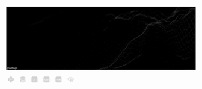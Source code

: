 [![background image](quantized_relief_adjusted.jpeg)](https://wallpaperaccess.com/black-digital)

&nbsp;![python-16](python-16.png)&nbsp;&nbsp;&nbsp;&nbsp;![database-5-16](database-5-16.png)&nbsp;&nbsp;&nbsp;&nbsp;![js-16](js-16.png)&nbsp;&nbsp;&nbsp;&nbsp;![css-16](css-16.png)&nbsp;&nbsp;&nbsp;&nbsp;![html-16](html-16.png)&nbsp;&nbsp;&nbsp;&nbsp;![r-programming-language](r-programming-language.png)

<!--



[![name](link to image on GH)](link to your URL)

<img src="quantized_relief.jpeg" alt="drawing" height="200px" width="1000px"/>


**justineichelberger/justineichelberger** is a ✨ _special_ ✨ repository because its `README.md` (this file) appears on your GitHub profile.

Here are some ideas to get you started:

- 🔭 I’m currently working on ...
- 🌱 I’m currently learning ...
- 👯 I’m looking to collaborate on ...
- 🤔 I’m looking for help with ...
- 💬 Ask me about ...
- 📫 How to reach me: ...
- 😄 Pronouns: ...
- ⚡ Fun fact: ...


